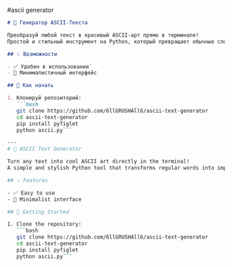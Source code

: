 #ascii generator

```markdown
# 🎨 Генератор ASCII-Текста

Преобразуй любой текст в красивый ASCII-арт прямо в терминале!  
Простой и стильный инструмент на Python, который превращает обычные слова в эффектные баннеры с помощью библиотеки `pyfiglet`.

## 💡 Возможности

- ✅ Удобен в использовании`
- 🎯 Минималистичный интерфейс

## 🚀 Как начать

1. Клонируй репозиторий:
   ```bash
   git clone https://github.com/6llGRUSHAll6/ascii-text-generator
   cd ascii-text-generator
   pip install pyfiglet
   python ascii.py```

---
# 🎨 ASCII Text Generator

Turn any text into cool ASCII art directly in the terminal!  
A simple and stylish Python tool that transforms regular words into impressive banners using the `pyfiglet` library.

## 💡 Features

- ✅ Easy to use
- 🎯 Minimalist interface

## 🚀 Getting Started

1. Clone the repository:
   ```bash
   git clone https://github.com/6llGRUSHAll6/ascii-text-generator
   cd ascii-text-generator
   pip install pyfiglet
   python ascii.py```
